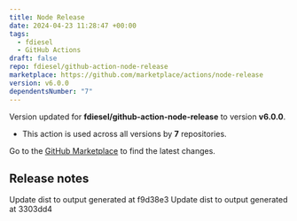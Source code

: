 ```yaml
---
title: Node Release
date: 2024-04-23 11:28:47 +00:00
tags:
  - fdiesel
  - GitHub Actions
draft: false
repo: fdiesel/github-action-node-release
marketplace: https://github.com/marketplace/actions/node-release
version: v6.0.0
dependentsNumber: "7"
---
```



Version updated for **fdiesel/github-action-node-release** to version **v6.0.0**.
- This action is used across all versions by **7** repositories.

Go to the [GitHub Marketplace](https://github.com/marketplace/actions/node-release) to find the latest changes.

## Release notes

Update dist to output generated at f9d38e3
Update dist to output generated at 3303dd4
